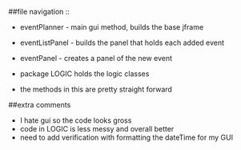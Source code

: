 ##file navigation ::

* eventPlanner - main gui method, builds the base jframe
* eventListPanel - builds the panel that holds each added event
* eventPanel - creates a panel of the new event

* package LOGIC holds the logic classes
*   the methods in this are pretty straight forward
  
##extra comments
* I hate gui so the code looks gross
* code in LOGIC is less messy and overall better
* need to add verification with formatting the dateTime for my GUI
